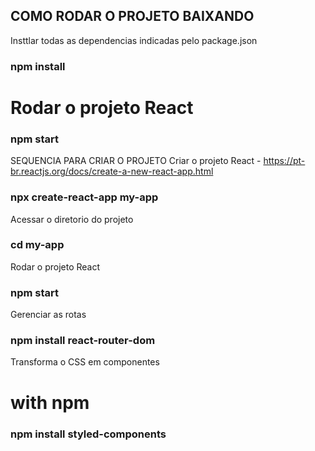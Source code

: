 ## COMO RODAR O PROJETO BAIXANDO 
Insttlar todas as dependencias indicadas pelo package.json
### npm install

# Rodar  o projeto React
### npm start

SEQUENCIA PARA CRIAR O PROJETO
Criar o projeto React - https://pt-br.reactjs.org/docs/create-a-new-react-app.html
### npx create-react-app my-app

Acessar o diretorio do projeto
### cd my-app

Rodar o projeto React
### npm start

Gerenciar as rotas
### npm install react-router-dom

Transforma o CSS em componentes
# with npm
### npm install styled-components